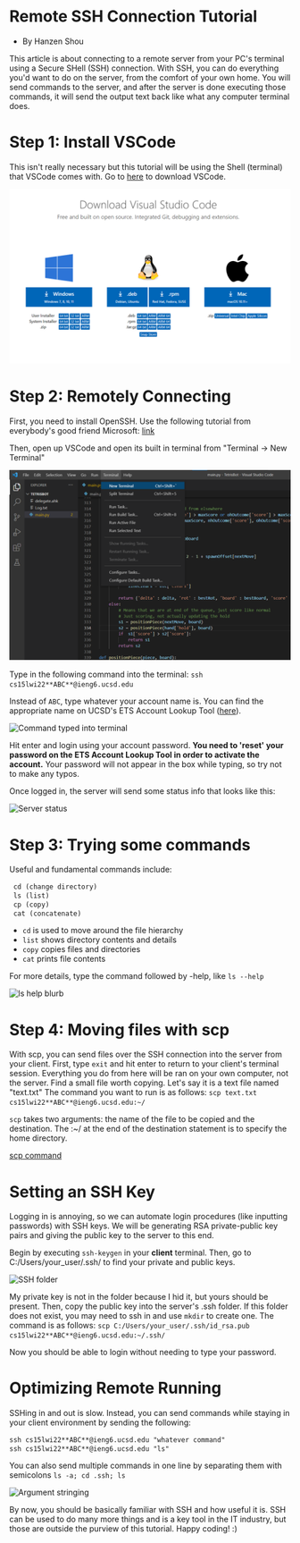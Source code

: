 # Remote SSH Connection Tutorial
- By Hanzen Shou

This article is about connecting to a remote server from your PC's terminal using a Secure SHell (SSH) connection. 
With SSH, you can do everything you'd want to do on the server, from the comfort of your own home. 
You will send commands to the server, and after the server is done executing those commands, it will send the output text back like what any computer terminal does.

# Step 1: Install VSCode
This isn't really necessary but this tutorial will be using the Shell (terminal) that VSCode comes with.
Go to [here](https://code.visualstudio.com/download) to download VSCode.

![VSCode download page](VSCode_download.png)

# Step 2: Remotely Connecting
First, you need to install OpenSSH. Use the following tutorial from everybody's good friend Microsoft: [link](https://docs.microsoft.com/en-us/windows-server/administration/openssh/openssh_install_firstuse)

Then, open up VSCode and open its built in terminal from "Terminal -> New Terminal"

![Opening up a terminal instance](VSCode_terminal_menu.png)

Type in the following command into the terminal:
```ssh cs15lwi22**ABC**@ieng6.ucsd.edu```

Instead of ```ABC```, type whatever your account name is. You can find the appropriate name on UCSD's ETS Account Lookup Tool ([here](https://sdacs.ucsd.edu/~icc/index.php)).

![Command typed into terminal](SSH_command.png)

Hit enter and login using your account password. **You need to 'reset' your password on the ETS Account Lookup Tool in order to activate the account.**
Your password will not appear in the box while typing, so try not to make any typos.

Once logged in, the server will send some status info that looks like this:

![Server status](Server_status.png)

# Step 3: Trying some commands
Useful and fundamental commands include:
``` 
 cd (change directory)
 ls (list)
 cp (copy)
 cat (concatenate)
```

- ```cd``` is used to move around the file hierarchy
- ```list``` shows directory contents and details
- ```copy``` copies files and directories
- ```cat``` prints file contents

For more details, type the command followed by -help, like ```ls --help```

![ls help blurb](ls_help.png)

# Step 4: Moving files with scp
With scp, you can send files over the SSH connection into the server from your client.
First, type ```exit``` and hit enter to return to your client's terminal session. Everything you do from here will be ran on your own computer, not the server.
Find a small file worth copying. Let's say it is a text file named "text.txt" The command you want to run is as follows:
```scp text.txt cs15lwi22**ABC**@ieng6.ucsd.edu:~/```

```scp``` takes two arguments: the name of the file to be copied and the destination. The :~/ at the end of the destination statement is to specify the home directory.

[scp command](scp_command.png)

# Setting an SSH Key
Logging in is annoying, so we can automate login procedures (like inputting passwords) with SSH keys. We will be generating RSA private-public key pairs and giving the public key to the server to this end.

Begin by executing ```ssh-keygen``` in your **client** terminal.
Then, go to C:/Users/your_user/.ssh/ to find your private and public keys.

![SSH folder](ssh_folder.png)

My private key is not in the folder because I hid it, but yours should be present.
Then, copy the public key into the server's .ssh folder. If this folder does not exist, you may need to ssh in and use ```mkdir``` to create one.
The command is as follows:
```scp C:/Users/your_user/.ssh/id_rsa.pub cs15lwi22**ABC**@ieng6.ucsd.edu:~/.ssh/```

Now you should be able to login without needing to type your password.

# Optimizing Remote Running
SSHing in and out is slow. Instead, you can send commands while staying in your client environment by sending the following:
```
ssh cs15lwi22**ABC**@ieng6.ucsd.edu "whatever command"
ssh cs15lwi22**ABC**@ieng6.ucsd.edu "ls" 
```

You can also send multiple commands in one line by separating them with semicolons
```ls -a; cd .ssh; ls```

![Argument stringing](arg_concat.png)

By now, you should be basically familiar with SSH and how useful it is. SSH can be used to do many more things and is a key tool in the IT industry, but those are outside the purview of this tutorial. Happy coding! :)
